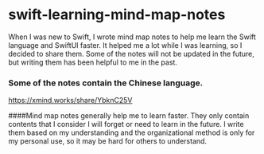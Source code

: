 # swift-learning-mind-map-notes
When I was new to Swift, I wrote mind map notes to help me learn the Swift language and SwiftUI faster. It helped me a lot while I was learning, so I decided to share them. Some of the notes will not be updated in the future, but writing them has been helpful to me in the past.
### Some of the notes contain the Chinese language.

https://xmind.works/share/YbknC25V


####Mind map notes generally help me to learn faster. They only contain contents that I consider I will forget or need to learn in the future. I write them based on my understanding and the organizational method is only for my personal use, so it may be hard for others to understand.
